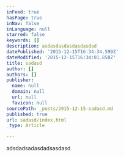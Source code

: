 ```yaml
---
inFeed: true
hasPage: true
inNav: false
inLanguage: null
starred: false
keywords: []
description: asdasdasdasdasdasdad
datePublished: '2015-12-15T16:34:34.599Z'
dateModified: '2015-12-15T16:34:01.858Z'
title: sadasd
author: []
authors: []
publisher:
  name: null
  domain: null
  url: null
  favicon: null
sourcePath: _posts/2015-12-15-sadasd.md
published: true
url: sadasd/index.html
_type: Article

---
```

adsdadsadasdadsasdasd